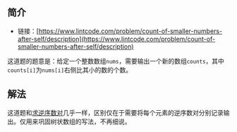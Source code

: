 ## 简介

- 链接：[https://www.lintcode.com/problem/count-of-smaller-numbers-after-self/description](https://www.lintcode.com/problem/count-of-smaller-numbers-after-self/description)

这道题的题意是：给定一个整数数组`nums`，需要输出一个新的数组`counts`，其中`counts[i]`为`nums[i]`右侧比其小的数的个数。

## 解法

这道题和[求逆序数对](./../2020-08-26/532%20reverse-pairs.md)几乎一样，区别仅在于需要将每个元素的逆序数对分别记录输出。仅用来巩固树状数组的写法，不再细说。